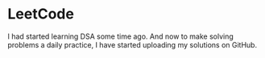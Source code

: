# LeetCode

I had started learning DSA some time ago. And now to make solving problems a daily practice, I have started uploading my solutions on GitHub.
